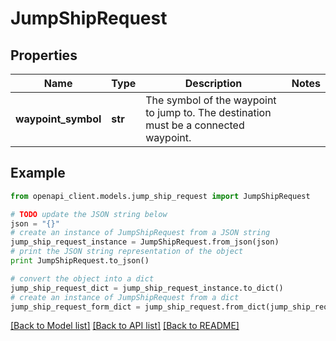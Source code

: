 # JumpShipRequest


## Properties

Name | Type | Description | Notes
------------ | ------------- | ------------- | -------------
**waypoint_symbol** | **str** | The symbol of the waypoint to jump to. The destination must be a connected waypoint. | 

## Example

```python
from openapi_client.models.jump_ship_request import JumpShipRequest

# TODO update the JSON string below
json = "{}"
# create an instance of JumpShipRequest from a JSON string
jump_ship_request_instance = JumpShipRequest.from_json(json)
# print the JSON string representation of the object
print JumpShipRequest.to_json()

# convert the object into a dict
jump_ship_request_dict = jump_ship_request_instance.to_dict()
# create an instance of JumpShipRequest from a dict
jump_ship_request_form_dict = jump_ship_request.from_dict(jump_ship_request_dict)
```
[[Back to Model list]](../README.md#documentation-for-models) [[Back to API list]](../README.md#documentation-for-api-endpoints) [[Back to README]](../README.md)


